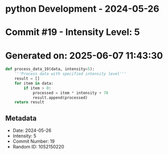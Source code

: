 ﻿# python Development - 2024-05-26
# Commit #19 - Intensity Level: 5
# Generated on: 2025-06-07 11:43:30
```python
def process_data_19(data, intensity=5):
    '''Process data with specified intensity level'''
    result = []
    for item in data:
        if item > 0:
            processed = item * intensity + 78
            result.append(processed)
    return result
```
## Metadata
- Date: 2024-05-26
- Intensity: 5
- Commit Number: 19
- Random ID: 1052150220
